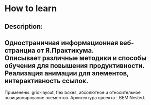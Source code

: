 # How to learn <br/>

## Description: <br/>

Одностраничная информационная веб-странциа от Я.Практикума. <br/>
Описывает различные методики и способы обучения 
для повышения продуктивности. <br/>
Реализация анимации для элементов, интерактивность ссылок.
-----
Применены: grid-layout, flex boxes, абсолютное и относительное позиционирование элементов.
Архитектура проекта - BEM Nested.
